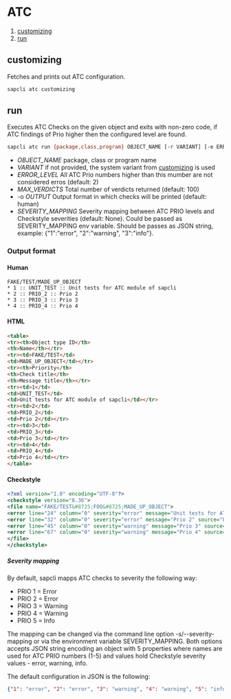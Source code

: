 # ATC

1. [customizing](#customizing)
1. [run](#run)

## customizing

Fetches and prints out ATC configuration.

```bash
sapcli atc customizing
```

## run

Executes ATC Checks on the given object and exits with non-zero code,
if ATC findings of Prio higher then the configured level are found.

```bash
sapcli atc run {package,class,program} OBJECT_NAME [-r VARIANT] [-e ERROR_LEVEL] [-m MAX_VERDICITS] [-o {human,html,checkstyle}] [-s SEVERITY_MAPPING]
```

* _OBJECT\_NAME_ package, class or program name
* _VARIANT_ if not provided, the system variant from [customizing](#customizing) is used
* _ERROR\_LEVEL_ All ATC Prio numbers higher than this mumber are not considered erros (default: 2)
* _MAX\_VERDICTS_ Total number of verdicts returned (default: 100)
* -o _OUTPUT_ Output format in which checks will be printed (default: human)
* _SEVERITY\_MAPPING_ Severity mapping between ATC PRIO levels and Checkstyle severities (default: None). Could be passed as SEVERITY\_MAPPING env variable. Should be passes as JSON string, example: {"1":"error", "2":"warning", "3":"info"}.

### Output format

#### Human
```
FAKE/TEST/MADE_UP_OBJECT
* 1 :: UNIT_TEST :: Unit tests for ATC module of sapcli
* 2 :: PRIO_2 :: Prio 2
* 3 :: PRIO_3 :: Prio 3
* 4 :: PRIO_4 :: Prio 4
```

#### HTML
```html
<table>
<tr><th>Object type ID</th>
<th>Name</th></tr>
<tr><td>FAKE/TEST</td>
<td>MADE_UP_OBJECT</td></tr>
<tr><th>Priority</th>
<th>Check title</th>
<th>Message title</th></tr>
<tr><td>1</td>
<td>UNIT_TEST</td>
<td>Unit tests for ATC module of sapcli</td></tr>
<tr><td>2</td>
<td>PRIO_2</td>
<td>Prio 2</td></tr>
<tr><td>3</td>
<td>PRIO_3</td>
<td>Prio 3</td></tr>
<tr><td>4</td>
<td>PRIO_4</td>
<td>Prio 4</td></tr>
</table>
```

#### Checkstyle
```xml
<?xml version="1.0" encoding="UTF-8"?>
<checkstyle version="8.36">
<file name="FAKE/TEST&#8725;FOO&#8725;MADE_UP_OBJECT">
<error line="24" column="0" severity="error" message="Unit tests for ATC module of sapcli" source="UNIT_TEST"/>
<error line="32" column="0" severity="error" message="Prio 2" source="PRIO_2"/>
<error line="45" column="0" severity="warning" message="Prio 3" source="PRIO_3"/>
<error line="67" column="0" severity="warning" message="Prio 4" source="PRIO_4"/>
</file>
</checkstyle>
```

##### Severity mapping

By default, sapcli mapps ATC checks to severity the following way:
- PRIO 1 = Error
- PRIO 2 = Error
- PRIO 3 = Warning
- PRIO 4 = Warning
- PRIO 5 = Info

The mapping can be changed via the command line option -s/--severity-mapping
or via the environment variable SEVERITY\_MAPPING. Both options accepts JSON
string encoding an object with 5 properties where names are used for ATC PRIO
numbers (1-5) and values hold Checkstyle severity values - error, warning, info.

The default configuration in JSON is the following:
```json
{"1": "error", "2": "error", "3": "warning", "4": "warning", "5": "info"}
```
